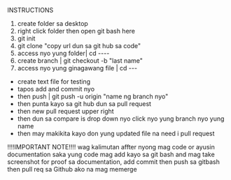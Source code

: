 INSTRUCTIONS

1. create folder sa desktop
2. right click folder then open git bash here
3. git init
4. git clone "copy url dun sa git hub sa code"
5. access nyo yung folder| cd ----
6. create branch | git checkout -b "last name"
7. access nyo yung ginagawang file | cd ---
- create text file for testing
- tapos add and commit nyo
- then push | git push -u origin "name ng branch nyo"
- then punta kayo sa git hub dun sa pull request
- then new pull request upper right
- then dun sa compare is drop down nyo click nyo yung branch nyo yung name 
- then may makikita kayo don yung updated file na need i pull request 

!!!!IMPORTANT NOTE!!!!
wag kalimutan affter nyong mag code or ayusin documentation saka yung code mag add kayo sa git bash and mag take screenshot for proof sa documentation, add commit then push sa gitbash then pull req sa Github ako na mag memerge
